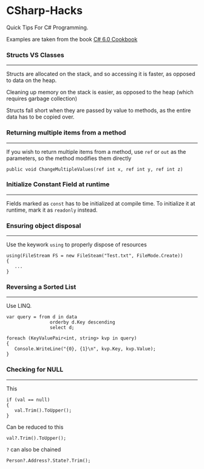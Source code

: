 # CSharp-Hacks
Quick Tips For C# Programming.

Examples are taken from the book [C# 6.0 Cookbook](https://www.amazon.com/6-0-Cookbook-Solutions-Developers-ebook/dp/B015YOJS6I)

### Structs VS Classes
---

Structs are allocated on the stack, and so accessing it is faster, as opposed to data on the heap.

Cleaning up memory on the stack is easier, as opposed to the heap (which requires garbage collection)

Structs fall short when they are passed by value to methods, as the entire data has to be copied over.

### Returning multiple items from a method
---

If you wish to return multiple items from a method, use `ref` or `out` as the parameters, so the method modifies them directly

`public void ChangeMultipleValues(ref int x, ref int y, ref int z)`

### Initialize Constant Field at runtime
---

Fields marked as `const` has to be initialized at compile time. To initialize it at runtime, mark it as `readonly` instead.

### Ensuring object disposal
---

Use the keywork `using` to properly dispose of resources

```
using(FileStream FS = new FileSteam("Test.txt", FileMode.Create))
{
   ...
}
```

### Reversing a Sorted List
---

Use LINQ. 

```
var query = from d in data
                orderby d.Key descending
                select d;
                
foreach (KeyValuePair<int, string> kvp in query)
{
   Console.WriteLine("{0}, {1}\n", kvp.Key, kvp.Value);
}
```             

### Checking for NULL
---

This

```
if (val == null)
{
   val.Trim().ToUpper();
}
```

Can be reduced to this

```
val?.Trim().ToUpper();
```

`?` can also be chained

`Person?.Address?.State?.Trim();`

